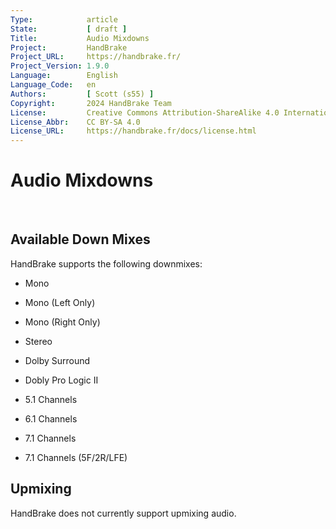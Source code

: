 ```yaml
---
Type:            article
State:           [ draft ]
Title:           Audio Mixdowns
Project:         HandBrake
Project_URL:     https://handbrake.fr/
Project_Version: 1.9.0
Language:        English
Language_Code:   en
Authors:         [ Scott (s55) ]
Copyright:       2024 HandBrake Team
License:         Creative Commons Attribution-ShareAlike 4.0 International
License_Abbr:    CC BY-SA 4.0
License_URL:     https://handbrake.fr/docs/license.html
---
```


Audio Mixdowns
====================================

 

Available Down Mixes
--------------------

HandBrake supports the following downmixes:

-   Mono

-   Mono (Left Only)

-   Mono (Right Only)

-   Stereo

-   Dolby Surround

-   Dobly Pro Logic II

-   5.1 Channels

-   6.1 Channels

-   7.1 Channels

-   7.1 Channels (5F/2R/LFE)



Upmixing
--------

HandBrake does not currently support upmixing audio.
